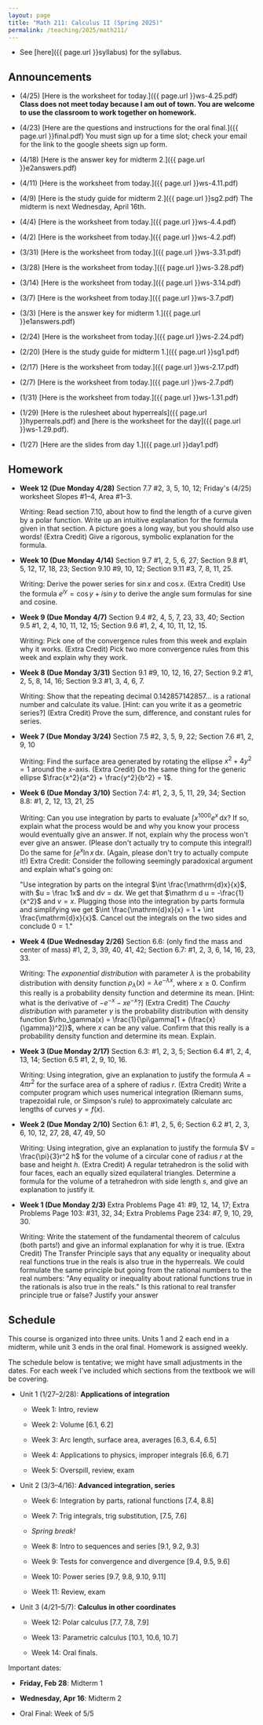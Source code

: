 ```yaml
---
layout: page
title: "Math 211: Calculus II (Spring 2025)"
permalink: /teaching/2025/math211/
---
```


* See [here]({{ page.url }}syllabus) for the syllabus.


Announcements
-------------

* (4/25) [Here is the worksheet for today.]({{ page.url }}ws-4.25.pdf) **Class does not meet today because I am out of town. You are welcome to use the classroom to work together on homework.**

* (4/23) [Here are the questions and instructions for the oral final.]({{ page.url }}final.pdf) You must sign up for a time slot; check your email for the link to the google sheets sign up form.

* (4/18) [Here is the answer key for midterm 2.]({{ page.url }}e2answers.pdf)

* (4/11) [Here is the worksheet from today.]({{ page.url }}ws-4.11.pdf)

* (4/9) [Here is the study guide for midterm 2.]({{ page.url }}sg2.pdf) The midterm is next Wednesday, April 16th.

* (4/4) [Here is the worksheet from today.]({{ page.url }}ws-4.4.pdf)

* (4/2) [Here is the worksheet from today.]({{ page.url }}ws-4.2.pdf)

* (3/31) [Here is the worksheet from today.]({{ page.url }}ws-3.31.pdf)

* (3/28) [Here is the worksheet from today.]({{ page.url }}ws-3.28.pdf)

* (3/14) [Here is the worksheet from today.]({{ page.url }}ws-3.14.pdf)

* (3/7) [Here is the worksheet from today.]({{ page.url }}ws-3.7.pdf)

* (3/3) [Here is the answer key for midterm 1.]({{ page.url }}e1answers.pdf)

* (2/24) [Here is the worksheet from today.]({{ page.url }}ws-2.24.pdf)

* (2/20) [Here is the study guide for midterm 1.]({{ page.url }}sg1.pdf)

* (2/17) [Here is the worksheet from today.]({{ page.url }}ws-2.17.pdf)

* (2/7) [Here is the worksheet from today.]({{ page.url }}ws-2.7.pdf)

* (1/31) [Here is the worksheet from today.]({{ page.url }}ws-1.31.pdf)

* (1/29) [Here is the rulesheet about hyperreals]({{ page.url }}hyperreals.pdf) and [here is the worksheet for the day]({{ page.url }}ws-1.29.pdf).

* (1/27) [Here are the slides from day 1.]({{ page.url }}day1.pdf)

Homework
--------

* **Week 12 (Due Monday 4/28)** Section 7.7 #2, 3, 5, 10, 12; Friday's (4/25) worksheet Slopes #1–4, Area #1–3.

    Writing: Read section 7.10, about how to find the length of a curve given by a polar function. Write up an intuitive explanation for the formula given in that section. A picture goes a long way, but you should also use words! (Extra Credit) Give a rigorous, symbolic explanation for the formula.

* **Week 10 (Due Monday 4/14)** Section 9.7 #1, 2, 5, 6, 27; Section 9.8 #1, 5, 12, 17, 18, 23; Section 9.10 #9, 10, 12; Section 9.11 #3, 7, 8, 11, 25.

    Writing: Derive the power series for $\sin x$ and $\cos x$. (Extra Credit) Use the formula $e^{iy} = \cos y + i \sin y$ to derive the angle sum formulas for sine and cosine.

* **Week 9 (Due Monday 4/7)** Section 9.4 #2, 4, 5, 7, 23, 33, 40; Section 9.5 #1, 2, 4, 10, 11, 12, 15; Section 9.6 #1, 2, 4, 10, 11, 12, 15.

    Writing: Pick one of the convergence rules from this week and explain why it works. (Extra Credit) Pick two more convergence rules from this week and explain why they work.

* **Week 8 (Due Monday 3/31)** Section 9.1 #9, 10, 12, 16, 27; Section 9.2 #1, 2, 5, 8, 14, 16; Section 9.3 #1, 3, 4, 6, 7.

    Writing: Show that the repeating decimal $0.142857142857\ldots$ is a rational number and calculate its value. [Hint: can you write it as a geometric series?] (Extra Credit) Prove the sum, difference, and constant rules for series.

* **Week 7 (Due Monday 3/24)** Section 7.5 #2, 3, 5, 9, 22; Section 7.6 #1, 2, 9, 10

    Writing: Find the surface area generated by rotating the ellipse $x^2 + 4y^2 = 1$ around the $x$-axis. (Extra Credit) Do the same thing for the generic ellipse $\frac{x^2}{a^2} + \frac{y^2}{b^2} = 1$.

* **Week 6 (Due Monday 3/10)** Section 7.4: #1, 2, 3, 5, 11, 29, 34; Section 8.8: #1, 2, 12, 13, 21, 25

    Writing: Can you use integration by parts to evaluate $\int x^{1000}e^x \,\mathrm{d}x$? If so, explain what the process would be and why you know your process would eventually give an answer. If not, explain why the process won't ever give an answer. (Please don't actually try to compute this integral!) Do the same for $\int e^x \ln x \,\mathrm{d}x$. (Again, please don't try to actually compute it!) Extra Credit: Consider the following seemingly paradoxical argument and explain what's going on:

    "Use integration by parts on the integral $\int \frac{\mathrm{d}x}{x}$, with $u = \frac 1x$ and $\mathrm d v = \mathrm d x$. We get that $\mathrm d u = -\frac{1}{x^2}$ and $v = x$. Plugging those into the integration by parts formula and simplifying we get $\int \frac{\mathrm{d}x}{x} = 1 + \int \frac{\mathrm{d}x}{x}$. Cancel out the integrals on the two sides and conclude $0 = 1$."
    
* **Week 4 (Due Wednesday 2/26)** Section 6.6: (only find the mass and center of mass) #1, 2, 3, 39, 40, 41, 42; Section 6.7: #1, 2, 3, 6, 14, 16, 23, 33. 

    Writing: The *exponential distribution* with parameter $\lambda$ is the probability distribution with density function $\rho_\lambda(x) = \lambda e^{-\lambda x}$, where $x \ge 0$. Confirm this really is a probability density function and determine its mean. [Hint: what is the derivative of $-e^{-x} - xe^{-x}$?] (Extra Credit) The *Cauchy distribution* with parameter $\gamma$ is the probability distribution with density function $\rho_\gamma(x) = \frac{1}{\pi\gamma[1 + (\frac{x}{\gamma})^2]}$, where $x$ can be any value. Confirm that this really is a probability density function and determine its mean. Explain.
    
* **Week 3 (Due Monday 2/17)** Section 6.3: #1, 2, 3, 5; Section 6.4 #1, 2, 4, 13, 14; Section 6.5 #1, 2, 9, 10, 16.

    Writing: Using integration, give an explanation to justify the formula $A = 4\pi r^2$ for the surface area of a sphere of radius $r$. (Extra Credit) Write a computer program which uses numerical integration (Riemann sums, trapezoidal rule, or Simpson's rule) to approximately calculate arc lengths of curves $y = f(x)$.

* **Week 2 (Due Monday 2/10)** Section 6.1: #1, 2, 5, 6; Section 6.2 #1, 2, 3, 6, 10, 12, 27, 28, 47, 49, 50

    Writing: Using integration, give an explanation to justify the formula $V = \frac{\pi}{3}r^2 h$ for the volume of a circular cone of radius $r$ at the base and height $h$. (Extra Credit) A regular tetrahedron is the solid with four faces, each an equally sized equilateral triangles. Determine a formula for the volume of a tetrahedron with side length $s$, and give an explanation to justify it.

* **Week 1 (Due Monday 2/3)** Extra Problems Page 41: #9, 12, 14, 17; Extra Problems Page 103: #31, 32, 34; Extra Problems Page 234: #7, 9, 10, 29, 30.

    Writing: Write the statement of the fundamental theorem of calculus (both parts!) and give an informal explanation for why it is true. (Extra Credit) The Transfer Principle says that any equality or inequality about real functions true in the reals is also true in the hyperreals. We could formulate the same principle but going from the rational numbers to the real numbers: "Any equality or inequality about rational functions true in the rationals is also true in the reals." Is this rational to real transfer principle true or false? Justify your answer

Schedule
--------

This course is organized into three units. Units 1 and 2 each end in a midterm, while unit 3 ends in the oral final. Homework is assigned weekly.

The schedule below is tentative; we might have small adjustments in the dates. For each week I've included which sections from the textbook we will be covering.

* Unit 1 (1/27–2/28): **Applications of integration**

    * Week 1: Intro, review
	
    * Week 2: Volume [6.1, 6.2]
	
    * Week 3: Arc length, surface area, averages [6.3, 6.4, 6.5]
	
    * Week 4: Applications to physics, improper integrals [6.6, 6.7]
	
    * Week 5: Overspill, review, exam
	
* Unit 2 (3/3–4/16): **Advanced integration, series**

    * Week 6: Integration by parts, rational functions  [7.4, 8.8]
	
    * Week 7: Trig integrals, trig substitution,  [7.5, 7.6]

    * *Spring break!*
	
    * Week 8: Intro to sequences and series [9.1, 9.2, 9.3]
	
    * Week 9: Tests for convergence and divergence [9.4, 9.5, 9.6]
	
    * Week 10: Power series [9.7, 9.8, 9.10, 9.11]
	
    * Week 11: Review, exam

* Unit 3 (4/21–5/7): **Calculus in other coordinates**

    * Week 12: Polar calculus [7.7, 7.8, 7.9]
	
    * Week 13: Parametric calculus [10.1, 10.6, 10.7]
	
    * Week 14: Oral finals.
	
Important dates:

* **Friday, Feb 28**: Midterm 1
	
* **Wednesday, Apr 16**: Midterm 2
	
* Oral Final: Week of 5/5
